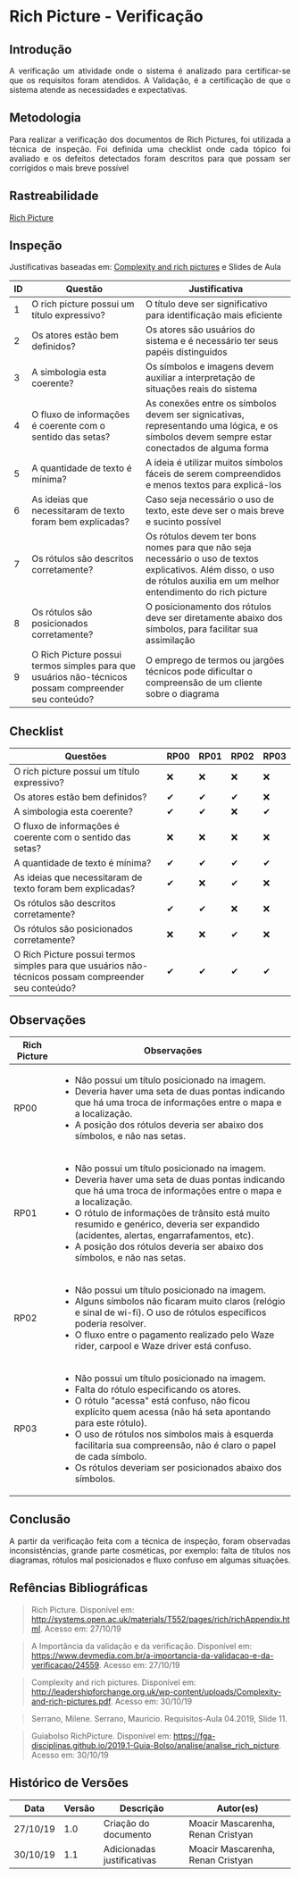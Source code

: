 # Rich Picture - Verificação

## Introdução
<p align = "justify">
A verificação  um atividade onde o sistema é analizado para certificar-se que os requisitos foram atendidos. A Validação, é a certificação de que o sistema atende as necessidades e expectativas.
</p>

## Metodologia
<p align = "justify">
Para realizar a verificação dos documentos de Rich Pictures, foi utilizada a técnica de inspeção. Foi definida uma checklist onde cada tópico foi avaliado e os defeitos detectados foram descritos para que possam ser corrigidos o mais breve possível
</p>

## Rastreabilidade

[Rich Picture](https://requisitos-de-software.github.io/2019.2-Waze/richPicture/)

## Inspeção
Justificativas baseadas em: [Complexity and rich pictures](http://leadershipforchange.org.uk/wp-content/uploads/Complexity-and-rich-pictures.pdf) e Slides de Aula

|ID|Questão|Justificativa
|--|-------|-------------|
|1|O rich picture possui um título expressivo?|O título deve ser significativo para identificação mais eficiente|
|2|Os atores estão bem definidos?|Os atores são usuários do sistema e é necessário ter seus papéis distinguidos|
|3|A simbologia esta coerente?|Os símbolos e imagens devem auxiliar a interpretação de situações reais do sistema|
|4|O fluxo de informações é coerente com o sentido das setas?|As conexões entre os símbolos devem ser signicativas, representando uma lógica, e os símbolos devem sempre estar conectados de alguma forma|
|5|A quantidade de texto é mínima?|A ideia é utilizar muitos símbolos fáceis de serem compreendidos e menos textos para explicá-los|
|6|As ideias que necessitaram de texto foram bem explicadas?|Caso seja necessário o uso de texto, este deve ser o mais breve e sucinto possível|
|7|Os rótulos são descritos corretamente?|Os rótulos devem ter bons nomes para que não seja necessário o uso de textos explicativos. Além disso, o uso de rótulos auxilia em um melhor entendimento do rich picture|
|8|Os rótulos são posicionados corretamente?|O posicionamento dos rótulos deve ser diretamente abaixo dos símbolos, para facilitar sua assimilação|
|9|O Rich Picture possui termos simples para que usuários não-técnicos possam compreender seu conteúdo?|O emprego de termos ou jargões técnicos pode dificultar o compreensão de um cliente sobre o diagrama|

## Checklist

|Questões|RP00|RP01|RP02|RP03|
|--------|----|----|----|----|
|O rich picture possui um título expressivo?|❌|❌|❌|❌|
|Os atores estão bem definidos?|✔|✔|✔|❌|
|A simbologia esta coerente?|✔|✔|❌|✔|
|O fluxo de informações é coerente com o sentido das setas?|❌|❌|❌|❌|
|A quantidade de texto é mínima?|✔|✔|✔|✔|
|As ideias que necessitaram de texto foram bem explicadas?|✔|❌|✔|❌|
|Os rótulos são descritos corretamente?|✔|✔|❌|❌|
|Os rótulos são posicionados corretamente?|❌|❌|✔|❌|
|O Rich Picture possui termos simples para que usuários não-técnicos possam compreender seu conteúdo?|✔|✔|✔|✔|

## Observações

|Rich Picture|Observações|
|------------|-----------|
|RP00|<ul><li>Não possui um título posicionado na imagem.</li><li>Deveria haver uma seta de duas pontas indicando que há uma troca de informações entre o mapa e a localização.</li><li> A posição dos rótulos deveria ser abaixo dos símbolos, e não nas setas.</ul>|
|RP01|<ul><li>Não possui um título posicionado na imagem. </li><li>Deveria haver uma seta de duas pontas indicando que há uma troca de informações entre o mapa e a localização. </li><li> O rótulo de informações de trânsito está muito resumido e genérico, deveria ser expandido (acidentes, alertas, engarrafamentos, etc).</li><li>A posição dos rótulos deveria ser abaixo dos símbolos, e não nas setas.</li></ul>|
|RP02|<ul><li>Não possui um título posicionado na imagem.</li><li> Alguns símbolos não ficaram muito claros (relógio e sinal de wi-fi). O uso de rótulos específicos poderia resolver.</li><li>O fluxo entre o pagamento realizado pelo Waze rider, carpool e Waze driver está confuso.</li></ul>|
|RP03|<ul><li>Não possui um título posicionado na imagem.<li> Falta do rótulo especificando os atores. </li><li> O rótulo "acessa" está confuso, não ficou explícito quem acessa (não há seta apontando para este rótulo). </li><li> O uso de rótulos nos símbolos mais à esquerda facilitaria sua compreensão, não é claro o papel de cada símbolo. </li><li> Os rótulos deveriam ser posicionados abaixo dos símbolos.</li>
</ul>

## Conclusão
<p align = "justify">
A partir da verificação feita com a técnica de inspeção, foram observadas inconsistências, grande parte cosméticas, por exemplo: falta de títulos nos diagramas, rótulos mal posicionados e fluxo confuso em algumas situações.
</p>

## Refências Bibliográficas
> Rich Picture. Disponível em: http://systems.open.ac.uk/materials/T552/pages/rich/richAppendix.html. Acesso em: 27/10/19

>A Importância da validação e da verificação. Disponível em: https://www.devmedia.com.br/a-importancia-da-validacao-e-da-verificacao/24559. Acesso em: 27/10/19

>Complexity and rich pictures. Disponível em: http://leadershipforchange.org.uk/wp-content/uploads/Complexity-and-rich-pictures.pdf. Acesso em: 30/10/19

>Serrano, Milene. Serrano, Mauricio. Requisitos-Aula 04.2019, Slide 11.

>Guiabolso RichPicture. Disponível em: https://fga-disciplinas.github.io/2019.1-Guia-Bolso/analise/analise_rich_picture. Acesso em: 30/10/19

## Histórico de Versões
|Data|Versão|Descrição|Autor(es)|
|----|------|---------|---------|
|27/10/19|1.0|Criação do documento|Moacir Mascarenha, Renan Cristyan|
|30/10/19|1.1|Adicionadas justificativas|Moacir Mascarenha, Renan Cristyan|